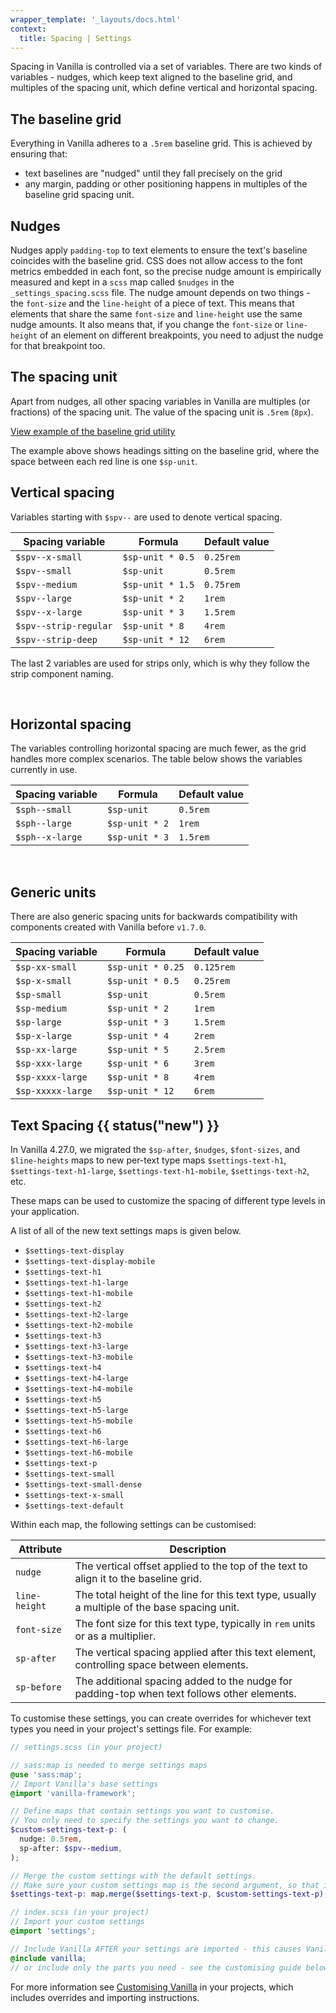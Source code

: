 ```yaml
---
wrapper_template: '_layouts/docs.html'
context:
  title: Spacing | Settings
---
```


Spacing in Vanilla is controlled via a set of variables. There are two kinds of variables - nudges, which keep text aligned to the baseline grid, and multiples of the spacing unit, which define vertical and horizontal spacing.

## The baseline grid

Everything in Vanilla adheres to a `.5rem` baseline grid. This is achieved by ensuring that:

- text baselines are "nudged" until they fall precisely on the grid
- any margin, padding or other positioning happens in multiples of the baseline grid spacing unit.

## Nudges

Nudges apply `padding-top` to text elements to ensure the text's baseline coincides with the baseline grid.
CSS does not allow access to the font metrics embedded in each font, so the precise nudge amount is empirically measured and kept in a `scss` map called `$nudges` in the `_settings_spacing.scss` file.
The nudge amount depends on two things - the `font-size` and the `line-height` of a piece of text. This means that elements that share the same `font-size` and `line-height` use the same nudge amounts.
It also means that, if you change the `font-size` or `line-height` of an element on different breakpoints, you need to adjust the nudge for that breakpoint too.
</a>

## The spacing unit

Apart from nudges, all other spacing variables in Vanilla are multiples (or fractions) of the spacing unit. The value of the spacing unit is `.5rem` (`8px`).

<div class="embedded-example"><a href="/docs/examples/utilities/baseline-grid/" class="js-example">
View example of the baseline grid utility
</a></div>

The example above shows headings sitting on the baseline grid, where the space between each red line is one `$sp-unit`.

## Vertical spacing

Variables starting with `$spv--` are used to denote vertical spacing.

| Spacing variable      | Formula          | Default value |
| --------------------- | ---------------- | ------------- |
| `$spv--x-small`       | `$sp-unit * 0.5` | `0.25rem`     |
| `$spv--small`         | `$sp-unit`       | `0.5rem`      |
| `$spv--medium`        | `$sp-unit * 1.5` | `0.75rem`     |
| `$spv--large`         | `$sp-unit * 2`   | `1rem`        |
| `$spv--x-large`       | `$sp-unit * 3`   | `1.5rem`      |
| `$spv--strip-regular` | `$sp-unit * 8`   | `4rem`        |
| `$spv--strip-deep`    | `$sp-unit * 12`  | `6rem`        |

The last 2 variables are used for strips only, which is why they follow the strip component naming.

<br>

## Horizontal spacing

The variables controlling horizontal spacing are much fewer, as the grid handles more complex scenarios. The table below shows the variables currently in use.

| Spacing variable | Formula        | Default value |
| ---------------- | -------------- | ------------- |
| `$sph--small`    | `$sp-unit`     | `0.5rem`      |
| `$sph--large`    | `$sp-unit * 2` | `1rem`        |
| `$sph--x-large`  | `$sp-unit * 3` | `1.5rem`      |

<br>

## Generic units

There are also generic spacing units for backwards compatibility with components created with Vanilla before `v1.7.0`.

| Spacing variable  | Formula           | Default value |
| ----------------- | ----------------- | ------------- |
| `$sp-xx-small`    | `$sp-unit * 0.25` | `0.125rem`    |
| `$sp-x-small`     | `$sp-unit * 0.5`  | `0.25rem`     |
| `$sp-small`       | `$sp-unit`        | `0.5rem`      |
| `$sp-medium`      | `$sp-unit * 2`    | `1rem`        |
| `$sp-large`       | `$sp-unit * 3`    | `1.5rem`      |
| `$sp-x-large`     | `$sp-unit * 4`    | `2rem`        |
| `$sp-xx-large`    | `$sp-unit * 5`    | `2.5rem`      |
| `$sp-xxx-large`   | `$sp-unit * 6`    | `3rem`        |
| `$sp-xxxx-large`  | `$sp-unit * 8`    | `4rem`        |
| `$sp-xxxxx-large` | `$sp-unit * 12`   | `6rem`        |

## Text Spacing {{ status("new") }}

In Vanilla 4.27.0, we migrated the `$sp-after`, `$nudges`, `$font-sizes`, and `$line-heights` maps to new per-text type maps `$settings-text-h1`, `$settings-text-h1-large`, `$settings-text-h1-mobile`, `$settings-text-h2`, etc.

These maps can be used to customize the spacing of different type levels in your application.

A list of all of the new text settings maps is given below.

- `$settings-text-display`
- `$settings-text-display-mobile`
- `$settings-text-h1`
- `$settings-text-h1-large`
- `$settings-text-h1-mobile`
- `$settings-text-h2`
- `$settings-text-h2-large`
- `$settings-text-h2-mobile`
- `$settings-text-h3`
- `$settings-text-h3-large`
- `$settings-text-h3-mobile`
- `$settings-text-h4`
- `$settings-text-h4-large`
- `$settings-text-h4-mobile`
- `$settings-text-h5`
- `$settings-text-h5-large`
- `$settings-text-h5-mobile`
- `$settings-text-h6`
- `$settings-text-h6-large`
- `$settings-text-h6-mobile`
- `$settings-text-p`
- `$settings-text-small`
- `$settings-text-small-dense`
- `$settings-text-x-small`
- `$settings-text-default`

Within each map, the following settings can be customised:

| Attribute     | Description                                                                                   |
| ------------- | --------------------------------------------------------------------------------------------- |
| `nudge`       | The vertical offset applied to the top of the text to align it to the baseline grid.          |
| `line-height` | The total height of the line for this text type, usually a multiple of the base spacing unit. |
| `font-size`   | The font size for this text type, typically in `rem` units or as a multiplier.                |
| `sp-after`    | The vertical spacing applied after this text element, controlling space between elements.     |
| `sp-before`   | The additional spacing added to the nudge for padding-top when text follows other elements.   |

To customise these settings, you can create overrides for whichever text types you need in your project's settings file. For example:

```scss
// settings.scss (in your project)

// sass:map is needed to merge settings maps
@use 'sass:map';
// Import Vanilla's base settings
@import 'vanilla-framework';

// Define maps that contain settings you want to customise.
// You only need to specify the settings you want to change.
$custom-settings-text-p: (
  nudge: 0.5rem,
  sp-after: $spv--medium,
);

// Merge the custom settings with the default settings.
// Make sure your custom settings map is the second argument, so that it overrides the defaults.
$settings-text-p: map.merge($settings-text-p, $custom-settings-text-p);

// index.scss (in your project)
// Import your custom settings
@import 'settings';

// Include Vanilla AFTER your settings are imported - this causes Vanilla to use your custom settings.
@include vanilla;
// or include only the parts you need - see the customising guide below for more details
```

For more information see [Customising Vanilla](/docs/customising-vanilla/) in your projects, which includes overrides and importing instructions.
